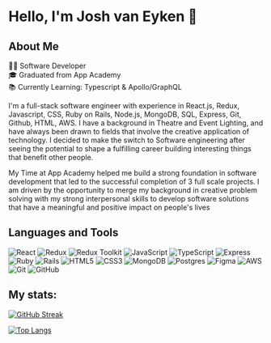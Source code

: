 # Hello, I'm Josh van Eyken 👋

## About Me

:man_technologist: Software Developer  
:mortar_board: Graduated from App Academy  
:books: Currently Learning: Typescript & Apollo/GraphQL

I'm a full-stack software engineer with experience in React.js, Redux, Javascript, CSS, Ruby on Rails, Node.js, MongoDB, SQL, Express, Git, Github, HTML, AWS. I have a background in Theatre and Event Lighting, and have always been drawn to fields that involve the creative application of technology. I decided to make the switch to Software engineering after seeing the potential to shape a fulfilling career building interesting things that benefit other people. 

My Time at App Academy helped me build a strong foundation in software development that led to the successful completion of 3 full scale projects. I am driven by the opportunity to merge my background in creative problem solving with my strong interpersonal skills to develop software solutions that have a meaningful and positive impact on people's lives


## Languages and Tools

![React](https://img.shields.io/badge/react-%2320232a.svg?style=for-the-badge&logo=react&logoColor=%2361DAFB)
![Redux](https://img.shields.io/badge/redux-%23593d88.svg?style=for-the-badge&logo=redux&logoColor=white)
![Redux Toolkit](https://img.shields.io/badge/redux_toolkit-%23593d88.svg?style=for-the-badge&logo=redux&logoColor=white)
![JavaScript](https://img.shields.io/badge/javascript-%23323330.svg?style=for-the-badge&logo=javascript&logoColor=%23F7DF1E)
![TypeScript](https://img.shields.io/badge/TypeScript-lightgrey?style=for-the-badge&logo=TypeScript&logoColor=blue)
![Express](https://img.shields.io/badge/Express-grey?style=for-the-badge&logo=express&logoColor=white)
![Ruby](https://img.shields.io/badge/ruby-%23CC342D.svg?style=for-the-badge&logo=ruby&logoColor=white)
![Rails](https://img.shields.io/badge/rails-%23CC0000.svg?style=for-the-badge&logo=ruby-on-rails&logoColor=white)
![HTML5](https://img.shields.io/badge/html5-%23E34F26.svg?style=for-the-badge&logo=html5&logoColor=white)
![CSS3](https://img.shields.io/badge/css3-%231572B6.svg?style=for-the-badge&logo=css3&logoColor=white)
![MongoDB](https://img.shields.io/badge/MongoDB-%234ea94b.svg?style=for-the-badge&logo=mongodb&logoColor=white)
![Postgres](https://img.shields.io/badge/postgres-%23316192.svg?style=for-the-badge&logo=postgresql&logoColor=white)
![Figma](https://img.shields.io/badge/figma-%23F24E1E.svg?style=for-the-badge&logo=figma&logoColor=white)
![AWS](https://img.shields.io/badge/AWS-%23FF9900.svg?style=for-the-badge&logo=amazon-aws&logoColor=white)
![Git](https://img.shields.io/badge/git-%23F05033.svg?style=for-the-badge&logo=git&logoColor=white)
![GitHub](https://img.shields.io/badge/github-%23121011.svg?style=for-the-badge&logo=github&logoColor=white)

## My stats:

<!-- [![Josh's GitHub stats](https://github-readme-stats.vercel.app/api?username=jvaneyken&show_icons=true&theme=github_dark)](https://github.com/jvaneyken/github-readme-stats) -->
[![GitHub Streak](https://streak-stats.demolab.com?user=jvaneyken&theme=github-dark-blue&hide_border=true)](https://git.io/streak-stats) 

[![Top Langs](https://github-readme-stats.vercel.app/api/top-langs/?username=jvaneyken&theme=github_dark)](https://github.com/jvaneyken/github-readme-stats)



<!--
**jvaneyken/jvaneyken** is a ✨ _special_ ✨ repository because its `README.md` (this file) appears on your GitHub profile.

Here are some ideas to get you started:

- 🔭 I’m currently working on ...
- 🌱 I’m currently learning ...
- 👯 I’m looking to collaborate on ...
- 🤔 I’m looking for help with ...
- 💬 Ask me about ...
- 📫 How to reach me: ...
- 😄 Pronouns: ...
- ⚡ Fun fact: ...
-->
